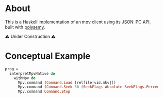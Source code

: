 # About

This is a Haskell implementation of an [mpv] client using its [JSON IPC API](ipc), built with [polysemy].

⚠ Under Construction ⚠

# Conceptual Example

```haskell
prog =
  interpretMpvNative do
    withMpv do
      Mpv.command (Command.Load [relfile|vid.mkv|])
      Mpv.command (Command.Seek 50 (SeekFlags Absolute SeekFlags.Percent Exact))
      Mpv.command Command.Stop
```

[mpv]: https://mpv.io
[ipc]: https://mpv.io/manual/master/#json-ipc
[polysemy]: https://hackage.haskell.org/package/polysemy
